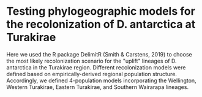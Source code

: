 # Testing phylogeographic models for the recolonization of D. antarctica at Turakirae

Here we used the R package DelimitR (Smith & Carstens, 2019) to choose the most likely recolonization scenario for the "uplift" lineages of D. antarctica in the Turakirae region.
Different recolonization models were defined based on empirically-derived regional population structure. Accordingly, we defined 4-population models incorporating the Wellington, Western Turakirae, Eastern Turakirae, and Southern Wairarapa lineages.
